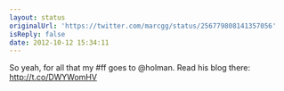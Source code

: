 ```yaml
---
layout: status
originalUrl: 'https://twitter.com/marcgg/status/256779808141357056'
isReply: false
date: 2012-10-12 15:34:11
---
```


So yeah, for all that my #ff goes to @holman. Read his blog there: http://t.co/DWYWomHV
